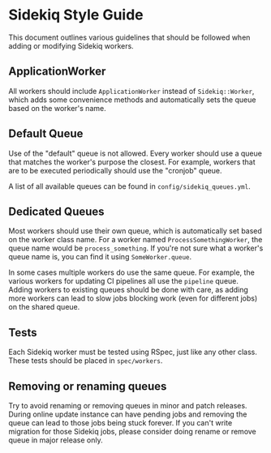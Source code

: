 # Sidekiq Style Guide

This document outlines various guidelines that should be followed when adding or
modifying Sidekiq workers.

## ApplicationWorker

All workers should include `ApplicationWorker` instead of `Sidekiq::Worker`,
which adds some convenience methods and automatically sets the queue based on
the worker's name.

## Default Queue

Use of the "default" queue is not allowed. Every worker should use a queue that
matches the worker's purpose the closest. For example, workers that are to be
executed periodically should use the "cronjob" queue.

A list of all available queues can be found in `config/sidekiq_queues.yml`.

## Dedicated Queues

Most workers should use their own queue, which is automatically set based on the
worker class name. For a worker named `ProcessSomethingWorker`, the queue name
would be `process_something`. If you're not sure what a worker's queue name is,
you can find it using `SomeWorker.queue`.

In some cases multiple workers do use the same queue. For example, the various
workers for updating CI pipelines all use the `pipeline` queue. Adding workers
to existing queues should be done with care, as adding more workers can lead to
slow jobs blocking work (even for different jobs) on the shared queue.

## Tests

Each Sidekiq worker must be tested using RSpec, just like any other class. These
tests should be placed in `spec/workers`.

## Removing or renaming queues

Try to avoid renaming or removing queues in minor and patch releases.
During online update instance can have pending jobs and removing the queue can
lead to those jobs being stuck forever. If you can't write migration for those
Sidekiq jobs, please consider doing rename or remove queue in major release only.
